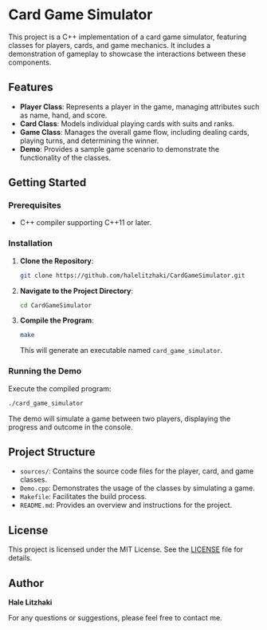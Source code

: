 
# Card Game Simulator

This project is a C++ implementation of a card game simulator, featuring classes for players, cards, and game mechanics. It includes a demonstration of gameplay to showcase the interactions between these components.

## Features

- **Player Class**: Represents a player in the game, managing attributes such as name, hand, and score.
- **Card Class**: Models individual playing cards with suits and ranks.
- **Game Class**: Manages the overall game flow, including dealing cards, playing turns, and determining the winner.
- **Demo**: Provides a sample game scenario to demonstrate the functionality of the classes.

## Getting Started

### Prerequisites

- C++ compiler supporting C++11 or later.

### Installation

1. **Clone the Repository**:
   ```bash
   git clone https://github.com/halelitzhaki/CardGameSimulator.git
   ```
2. **Navigate to the Project Directory**:
   ```bash
   cd CardGameSimulator
   ```
3. **Compile the Program**:
   ```bash
   make
   ```
   This will generate an executable named `card_game_simulator`.

### Running the Demo

Execute the compiled program:
```bash
./card_game_simulator
```
The demo will simulate a game between two players, displaying the progress and outcome in the console.

## Project Structure

- `sources/`: Contains the source code files for the player, card, and game classes.
- `Demo.cpp`: Demonstrates the usage of the classes by simulating a game.
- `Makefile`: Facilitates the build process.
- `README.md`: Provides an overview and instructions for the project.

## License

This project is licensed under the MIT License. See the [LICENSE](LICENSE) file for details.

## Author

**Hale Litzhaki**

For any questions or suggestions, please feel free to contact me.
